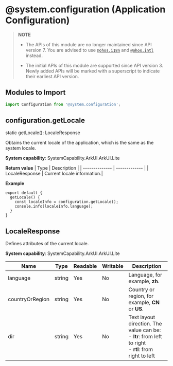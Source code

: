 # @system.configuration (Application Configuration)

> **NOTE**<br>
> - The APIs of this module are no longer maintained since API version 7. You are advised to use [`@ohos.i18n`](../apis-localization-kit/js-apis-i18n.md) and [`@ohos.intl`](../apis-localization-kit/js-apis-intl.md) instead.
>
> 
> - The initial APIs of this module are supported since API version 3. Newly added APIs will be marked with a superscript to indicate their earliest API version.


## Modules to Import


```ts
import Configuration from '@system.configuration';
```


## configuration.getLocale

static getLocale(): LocaleResponse

Obtains the current locale of the application, which is the same as the system locale.

**System capability**: SystemCapability.ArkUI.ArkUI.Lite

**Return value**
| Type           | Description           |
| -------------- | ------------- |
| LocaleResponse | Current locale information.|

**Example**
  ```
  export default {    
    getLocale() {        
      const localeInfo = configuration.getLocale();        
      console.info(localeInfo.language);    
    }
  }
  ```


## LocaleResponse

Defines attributes of the current locale.

**System capability**: SystemCapability.ArkUI.ArkUI.Lite

| Name  | Type  | Readable  | Writable  | Description                                      |
| ---- | ------ | ---- | ---- | ---------------------------------------- |
| language | string | Yes   | No   | Language, for example, **zh**.|
| countryOrRegion | string | Yes   | No   | Country or region, for example, **CN** or **US**.|
| dir | string | Yes   | No   | Text layout direction. The value can be:<br>- **ltr**: from left to right<br>- **rtl**: from right to left|
<!--no_check-->